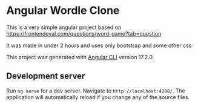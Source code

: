 # Angular Wordle Clone

This is a very simple angular project based on https://frontendeval.com/questions/word-game?tab=question

It was made in under 2 hours and uses only bootstrap and some other css

This project was generated with [Angular CLI](https://github.com/angular/angular-cli) version 17.2.0.

## Development server

Run `ng serve` for a dev server. Navigate to `http://localhost:4200/`. The application will automatically reload if you change any of the source files.
